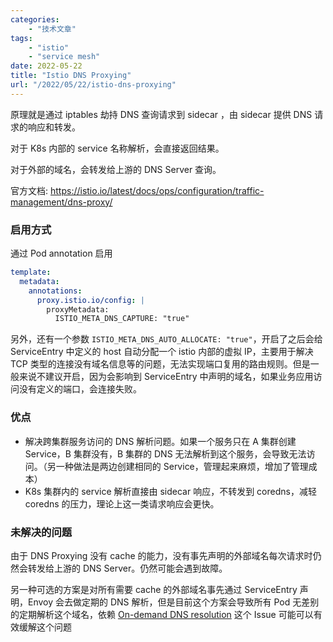 ```yaml
---
categories:
    - "技术文章"
tags:
    - "istio"
    - "service mesh"
date: 2022-05-22
title: "Istio DNS Proxying"
url: "/2022/05/22/istio-dns-proxying"
---
```


原理就是通过 iptables 劫持 DNS 查询请求到 sidecar ，由 sidecar 提供 DNS 请求的响应和转发。

对于 K8s 内部的 service 名称解析，会直接返回结果。

对于外部的域名，会转发给上游的 DNS Server 查询。

<!--more-->

官方文档: https://istio.io/latest/docs/ops/configuration/traffic-management/dns-proxy/

### 启用方式

通过 Pod annotation 启用

```yaml
template:
  metadata:
    annotations:
      proxy.istio.io/config: |
        proxyMetadata:
          ISTIO_META_DNS_CAPTURE: "true"
```

另外，还有一个参数 `ISTIO_META_DNS_AUTO_ALLOCATE: "true"`，开启了之后会给 ServiceEntry 中定义的 host 自动分配一个 istio 内部的虚拟 IP，主要用于解决 TCP 类型的连接没有域名信息等的问题，无法实现端口复用的路由规则。但是一般来说不建议开启，因为会影响到 ServiceEntry 中声明的域名，如果业务应用访问没有定义的端口，会连接失败。

### 优点

* 解决跨集群服务访问的 DNS 解析问题。如果一个服务只在 A 集群创建 Service，B 集群没有，B 集群的 DNS 无法解析到这个服务，会导致无法访问。（另一种做法是两边创建相同的 Service，管理起来麻烦，增加了管理成本）
* K8s 集群内的 service 解析直接由 sidecar 响应，不转发到 coredns，减轻 coredns 的压力，理论上这一类请求响应会更快。

### 未解决的问题

由于 DNS Proxying 没有 cache 的能力，没有事先声明的外部域名每次请求时仍然会转发给上游的 DNS Server。仍然可能会遇到故障。

另一种可选的方案是对所有需要 cache 的外部域名事先通过 ServiceEntry 声明，Envoy 会去做定期的 DNS 解析，但是目前这个方案会导致所有 Pod 无差别的定期解析这个域名，依赖 [On-demand DNS resolution](https://github.com/envoyproxy/envoy/issues/20562) 这个 Issue 可能可以有效缓解这个问题
